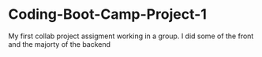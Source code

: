 # Coding-Boot-Camp-Project-1
My first collab project assigment working in a group. I did some of the front and the majorty of the backend
